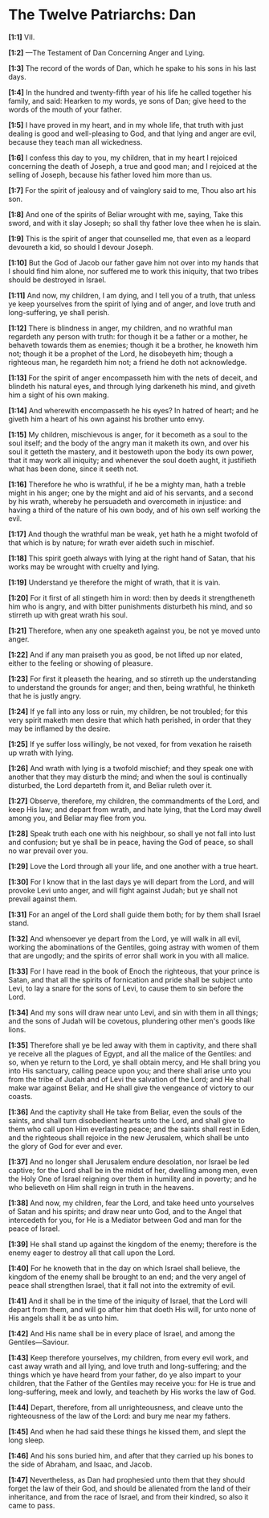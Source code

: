 # The Twelve Patriarchs: Dan

**[1:1]** VII.

**[1:2]** —The Testament of Dan Concerning Anger and Lying.

**[1:3]** The record of the words of Dan, which he spake to his sons in his last days.

**[1:4]** In the hundred and twenty-fifth year of his life he called together his family, and said:  Hearken to my words, ye sons of Dan; give heed to the words of the mouth of your father.

**[1:5]** I have proved in my heart, and in my whole life, that truth with just dealing is good and well-pleasing to God, and that lying and anger are evil, because they teach man all wickedness.

**[1:6]** I confess this day to you, my children, that in my heart I rejoiced concerning the death of Joseph, a true and good man; and I rejoiced at the selling of Joseph, because his father loved him more than us.

**[1:7]** For the spirit of jealousy and of vainglory said to me, Thou also art his son.

**[1:8]** And one of the spirits of Beliar wrought with me, saying, Take this sword, and with it slay Joseph; so shall thy father love thee when he is slain.

**[1:9]** This is the spirit of anger that counselled me, that even as a leopard devoureth a kid, so should I devour Joseph.

**[1:10]** But the God of Jacob our father gave him not over into my hands that I should find him alone, nor suffered me to work this iniquity, that two tribes should be destroyed in Israel.

**[1:11]** And now, my children, I am dying, and I tell you of a truth, that unless ye keep yourselves from the spirit of lying and of anger, and love truth and long-suffering, ye shall perish.

**[1:12]** There is blindness in anger, my children, and no wrathful man regardeth any person with truth:  for though it be a father or a mother, he behaveth towards them as enemies; though it be a brother, he knoweth him not; though it be a prophet of the Lord, he disobeyeth him; though a righteous man, he regardeth him not; a friend he doth not acknowledge.

**[1:13]** For the spirit of anger encompasseth him with the nets of deceit, and blindeth his natural eyes, and through lying darkeneth his mind, and giveth him a sight of his own making.

**[1:14]** And wherewith encompasseth he his eyes?  In hatred of heart; and he giveth him a heart of his own against his brother unto envy.

**[1:15]** My children, mischievous is anger, for it becometh as a soul to the soul itself; and the body of the angry man it maketh its own, and over his soul it getteth the mastery, and it bestoweth upon the body its own power, that it may work all iniquity; and whenever the soul doeth aught, it justifieth what has been done, since it seeth not.

**[1:16]** Therefore he who is wrathful, if he be a mighty man, hath a treble might in his anger; one by the might and aid of his servants, and a second by his wrath, whereby he persuadeth and overcometh in injustice:  and having a third of the nature of his own body, and of his own self working the evil.

**[1:17]** And though the wrathful man be weak, yet hath he a might twofold of that which is by nature; for wrath ever aideth such in mischief.

**[1:18]** This spirit goeth always with lying at the right hand of Satan, that his works may be wrought with cruelty and lying.

**[1:19]** Understand ye therefore the might of wrath, that it is vain.

**[1:20]** For it first of all stingeth him in word:  then by deeds it strengtheneth him who is angry, and with bitter punishments disturbeth his mind, and so stirreth up with great wrath his soul.

**[1:21]** Therefore, when any one speaketh against you, be not ye moved unto anger.

**[1:22]** And if any man praiseth you as good, be not lifted up nor elated, either to the feeling or showing of pleasure.

**[1:23]** For first it pleaseth the hearing, and so stirreth up the understanding to understand the grounds for anger; and then, being wrathful, he thinketh that he is justly angry.

**[1:24]** If ye fall into any loss or ruin, my children, be not troubled; for this very spirit maketh men desire that which hath perished, in order that they may be inflamed by the desire.

**[1:25]** If ye suffer loss willingly, be not vexed, for from vexation he raiseth up wrath with lying.

**[1:26]** And wrath with lying is a twofold mischief; and they speak one with another that they may disturb the mind; and when the soul is continually disturbed, the Lord departeth from it, and Beliar ruleth over it.

**[1:27]** Observe, therefore, my children, the commandments of the Lord, and keep His law; and depart from wrath, and hate lying, that the Lord may dwell among you, and Beliar may flee from you.

**[1:28]** Speak truth each one with his neighbour, so shall ye not fall into lust and confusion; but ye shall be in peace, having the God of peace, so shall no war prevail over you.

**[1:29]** Love the Lord through all your life, and one another with a true heart.

**[1:30]** For I know that in the last days ye will depart from the Lord, and will provoke Levi unto anger, and will fight against Judah; but ye shall not prevail against them.

**[1:31]** For an angel of the Lord shall guide them both; for by them shall Israel stand.

**[1:32]** And whensoever ye depart from the Lord, ye will walk in all evil, working the abominations of the Gentiles, going astray with women of them that are ungodly; and the spirits of error shall work in you with all malice.

**[1:33]** For I have read in the book of Enoch the righteous, that your prince is Satan, and that all the spirits of fornication and pride shall be subject unto Levi, to lay a snare for the sons of Levi, to cause them to sin before the Lord.

**[1:34]** And my sons will draw near unto Levi, and sin with them in all things; and the sons of Judah will be covetous, plundering other men's goods like lions.

**[1:35]** Therefore shall ye be led away with them in captivity, and there shall ye receive all the plagues of Egypt, and all the malice of the Gentiles:  and so, when ye return to the Lord, ye shall obtain mercy, and He shall bring you into His sanctuary, calling peace upon you; and there shall arise unto you from the tribe of Judah and of Levi the salvation of the Lord; and He shall make war against Beliar, and He shall give the vengeance of victory to our coasts.

**[1:36]** And the captivity shall He take from Beliar, even the souls of the saints, and shall turn disobedient hearts unto the Lord, and shall give to them who call upon Him everlasting peace; and the saints shall rest in Eden, and the righteous shall rejoice in the new Jerusalem, which shall be unto the glory of God for ever and ever.

**[1:37]** And no longer shall Jerusalem endure desolation, nor Israel be led captive; for the Lord shall be in the midst of her, dwelling among men, even the Holy One of Israel reigning over them in humility and in poverty; and he who believeth on Him shall reign in truth in the heavens.

**[1:38]** And now, my children, fear the Lord, and take heed unto yourselves of Satan and his spirits; and draw near unto God, and to the Angel that intercedeth for you, for He is a Mediator between God and man for the peace of Israel.

**[1:39]** He shall stand up against the kingdom of the enemy; therefore is the enemy eager to destroy all that call upon the Lord.

**[1:40]** For he knoweth that in the day on which Israel shall believe, the kingdom of the enemy shall be brought to an end; and the very angel of peace shall strengthen Israel, that it fall not into the extremity of evil.

**[1:41]** And it shall be in the time of the iniquity of Israel, that the Lord will depart from them, and will go after him that doeth His will, for unto none of His angels shall it be as unto him.

**[1:42]** And His name shall be in every place of Israel, and among the Gentiles—Saviour.

**[1:43]** Keep therefore yourselves, my children, from every evil work, and cast away wrath and all lying, and love truth and long-suffering; and the things which ye have heard from your father, do ye also impart to your children, that the Father of the Gentiles may receive you:  for He is true and long-suffering, meek and lowly, and teacheth by His works the law of God.

**[1:44]** Depart, therefore, from all unrighteousness, and cleave unto the righteousness of the law of the Lord:  and bury me near my fathers.

**[1:45]** And when he had said these things he kissed them, and slept the long sleep.

**[1:46]** And his sons buried him, and after that they carried up his bones to the side of Abraham, and Isaac, and Jacob.

**[1:47]** Nevertheless, as Dan had prophesied unto them that they should forget the law of their God, and should be alienated from the land of their inheritance, and from the race of Israel, and from their kindred, so also it came to pass.

